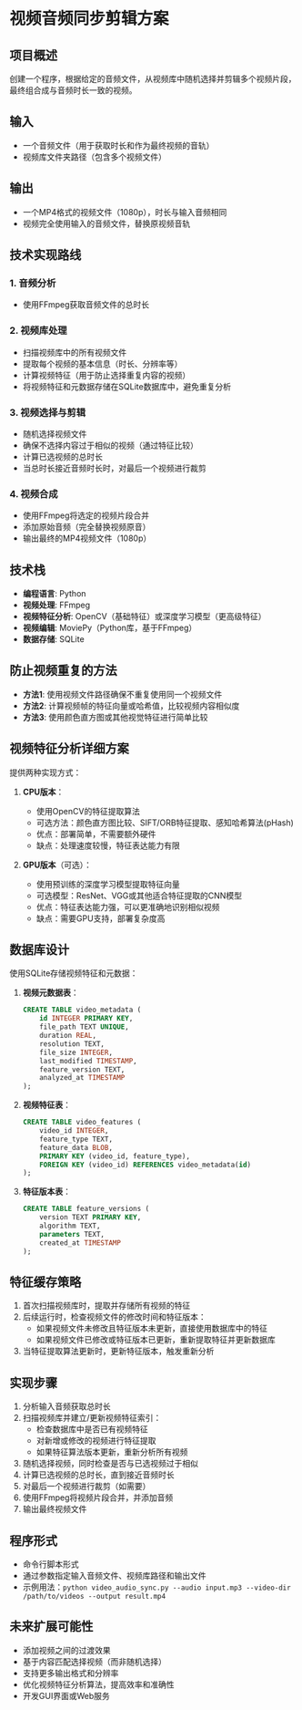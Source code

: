 # 视频音频同步剪辑方案

## 项目概述
创建一个程序，根据给定的音频文件，从视频库中随机选择并剪辑多个视频片段，最终组合成与音频时长一致的视频。

## 输入
- 一个音频文件（用于获取时长和作为最终视频的音轨）
- 视频库文件夹路径（包含多个视频文件）

## 输出
- 一个MP4格式的视频文件（1080p），时长与输入音频相同
- 视频完全使用输入的音频文件，替换原视频音轨

## 技术实现路线

### 1. 音频分析
- 使用FFmpeg获取音频文件的总时长

### 2. 视频库处理
- 扫描视频库中的所有视频文件
- 提取每个视频的基本信息（时长、分辨率等）
- 计算视频特征（用于防止选择重复内容的视频）
- 将视频特征和元数据存储在SQLite数据库中，避免重复分析

### 3. 视频选择与剪辑
- 随机选择视频文件
- 确保不选择内容过于相似的视频（通过特征比较）
- 计算已选视频的总时长
- 当总时长接近音频时长时，对最后一个视频进行裁剪

### 4. 视频合成
- 使用FFmpeg将选定的视频片段合并
- 添加原始音频（完全替换视频原音）
- 输出最终的MP4视频文件（1080p）

## 技术栈
- **编程语言**: Python
- **视频处理**: FFmpeg
- **视频特征分析**: OpenCV（基础特征）或深度学习模型（更高级特征）
- **视频编辑**: MoviePy（Python库，基于FFmpeg）
- **数据存储**: SQLite

## 防止视频重复的方法
- **方法1**: 使用视频文件路径确保不重复使用同一个视频文件
- **方法2**: 计算视频帧的特征向量或哈希值，比较视频内容相似度
- **方法3**: 使用颜色直方图或其他视觉特征进行简单比较

## 视频特征分析详细方案
提供两种实现方式：
1. **CPU版本**：
   - 使用OpenCV的特征提取算法
   - 可选方法：颜色直方图比较、SIFT/ORB特征提取、感知哈希算法(pHash)
   - 优点：部署简单，不需要额外硬件
   - 缺点：处理速度较慢，特征表达能力有限

2. **GPU版本**（可选）：
   - 使用预训练的深度学习模型提取特征向量
   - 可选模型：ResNet、VGG或其他适合特征提取的CNN模型
   - 优点：特征表达能力强，可以更准确地识别相似视频
   - 缺点：需要GPU支持，部署复杂度高

## 数据库设计
使用SQLite存储视频特征和元数据：

1. **视频元数据表**：
   ```sql
   CREATE TABLE video_metadata (
       id INTEGER PRIMARY KEY,
       file_path TEXT UNIQUE,
       duration REAL,
       resolution TEXT,
       file_size INTEGER,
       last_modified TIMESTAMP,
       feature_version TEXT,
       analyzed_at TIMESTAMP
   );
   ```

2. **视频特征表**：
   ```sql
   CREATE TABLE video_features (
       video_id INTEGER,
       feature_type TEXT,
       feature_data BLOB,
       PRIMARY KEY (video_id, feature_type),
       FOREIGN KEY (video_id) REFERENCES video_metadata(id)
   );
   ```

3. **特征版本表**：
   ```sql
   CREATE TABLE feature_versions (
       version TEXT PRIMARY KEY,
       algorithm TEXT,
       parameters TEXT,
       created_at TIMESTAMP
   );
   ```

## 特征缓存策略
1. 首次扫描视频库时，提取并存储所有视频的特征
2. 后续运行时，检查视频文件的修改时间和特征版本：
   - 如果视频文件未修改且特征版本未更新，直接使用数据库中的特征
   - 如果视频文件已修改或特征版本已更新，重新提取特征并更新数据库
3. 当特征提取算法更新时，更新特征版本，触发重新分析

## 实现步骤
1. 分析输入音频获取总时长
2. 扫描视频库并建立/更新视频特征索引：
   - 检查数据库中是否已有视频特征
   - 对新增或修改的视频进行特征提取
   - 如果特征算法版本更新，重新分析所有视频
3. 随机选择视频，同时检查是否与已选视频过于相似
4. 计算已选视频的总时长，直到接近音频时长
5. 对最后一个视频进行裁剪（如需要）
6. 使用FFmpeg将视频片段合并，并添加音频
7. 输出最终视频文件

## 程序形式
- 命令行脚本形式
- 通过参数指定输入音频文件、视频库路径和输出文件
- 示例用法：`python video_audio_sync.py --audio input.mp3 --video-dir /path/to/videos --output result.mp4`

## 未来扩展可能性
- 添加视频之间的过渡效果
- 基于内容匹配选择视频（而非随机选择）
- 支持更多输出格式和分辨率
- 优化视频特征分析算法，提高效率和准确性
- 开发GUI界面或Web服务 